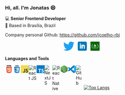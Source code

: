 ### Hi, all. I'm Jonatas 😄 

💻 <b>Senior Frontend Developer</b>
<br>
📌 Based in Brasília, Brazil 
<br>

Company personal Github: https://github.com/jcoelho-rbi

<p align='center'>
<a href="https://twitter.com/jonys_coelho" target="_blank"><img height="30" src="https://github.com/jonatasoc/jonatasoc/blob/master/icons/twitter.png"></a>&nbsp;&nbsp;
<a href="https://www.linkedin.com/in/jonatas-de-oliveira-coelho-1134b722" target="_blank"><img height="30" src="https://github.com/jonatasoc/jonatasoc/blob/master/icons/linkedin.png"></a>&nbsp;&nbsp;
<a href="https://www.freecodecamp.org/jonatasoc" target="_blank"><img height="30" src="https://github.com/jonatasoc/jonatasoc/blob/master/icons/freecodecamp.png"></a>
</p>

**Languages and Tools**


<a href="https://developer.mozilla.org/pt-BR/docs/Web/HTML/HTML5"> 
  <img align="left" alt="HTML5" width="26px" src="https://raw.githubusercontent.com/github/explore/80688e429a7d4ef2fca1e82350fe8e3517d3494d/topics/html/html.png" /> 
</a>
<a href="https://www.w3.org/Style/CSS/Overview.en.html">
  <img align="left" alt="CSS3" width="26px" src="https://raw.githubusercontent.com/github/explore/80688e429a7d4ef2fca1e82350fe8e3517d3494d/topics/css/css.png" />
</a>
<a href="https://developer.mozilla.org/pt-BR/docs/Web/JavaScript">
  <img align="left" alt="JavaScript" width="26px" src="https://raw.githubusercontent.com/github/explore/80688e429a7d4ef2fca1e82350fe8e3517d3494d/topics/javascript/javascript.png" />
</a>
<a href="https://pt-br.reactjs.org">
  <img align="left" alt="React JS" width="26px" src="https://cdn.jsdelivr.net/npm/simple-icons@3.4.0/icons/react.svg" />
</a>
<a href="https://www.typescriptlang.org/">
  <img align="left" alt="typescript" width="26px" src="https://raw.githubusercontent.com/github/explore/80688e429a7d4ef2fca1e82350fe8e3517d3494d/topics/typescript/typescript.png" />
</a>
<a href="https://reactnative.dev">
  <img align="left" alt="NextJS" width="26px" src="https://camo.githubusercontent.com/92ec9eb7eeab7db4f5919e3205918918c42e6772562afb4112a2909c1aaaa875/68747470733a2f2f6173736574732e76657263656c2e636f6d2f696d6167652f75706c6f61642f76313630373535343338352f7265706f7369746f726965732f6e6578742d6a732f6e6578742d6c6f676f2e706e67" />
</a>
<a href="https://reactnative.dev">
  <img align="left" alt="React Native" width="26px" src="https://library.kissclipart.com/20181008/qw/kissclipart-react-logo-transparent-background-clipart-react-co-f9507a1adbc3c5f3.jpg" />
</a>
<a href="https://nodejs.org/en/">
  <img align="left" alt="Node.js" width="26px" src="https://raw.githubusercontent.com/github/explore/80688e429a7d4ef2fca1e82350fe8e3517d3494d/topics/nodejs/nodejs.png" />
</a>
<a href="https://code.visualstudio.com">
  <img align="left" alt="Visual Studio Code" width="26px" src="https://raw.githubusercontent.com/github/explore/80688e429a7d4ef2fca1e82350fe8e3517d3494d/topics/visual-studio-code/visual-studio-code.png" />
</a>
<a href="https://git-scm.com">
  <img align="left" alt="GitHub" width="26px" src="https://git-scm.com/images/logos/downloads/Git-Icon-1788C.png" />
</a>


<br><br><br>

[![Top Langs](https://github-readme-stats.vercel.app/api/top-langs/?username=jonatasoc)](https://github.com/jonatasoc/github-readme-stats)

